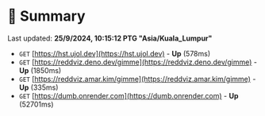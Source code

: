 # 📖 Summary
Last updated: **25/9/2024, 10:15:12 PTG "Asia/Kuala_Lumpur"**

- `GET` [https://hst.ujol.dev](https://hst.ujol.dev) - **Up** (578ms)
- `GET` [https://reddviz.deno.dev/gimme](https://reddviz.deno.dev/gimme) - **Up** (1850ms)
- `GET` [https://reddviz.amar.kim/gimme](https://reddviz.amar.kim/gimme) - **Up** (335ms)
- `GET` [https://dumb.onrender.com](https://dumb.onrender.com) - **Up** (52701ms)

